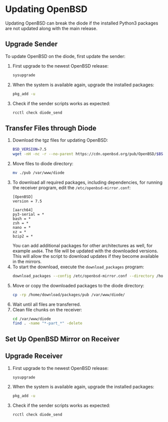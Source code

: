 # Updating OpenBSD

Updating OpenBSD can break the diode if the installed Python3 packages are not updated along with the main release.

## Upgrade Sender

To update OpenBSD on the diode, first update the sender:

1. First upgrade to the newest OpenBSD release:
   ```sh
   sysupgrade
   ```
1. When the system is available again, upgrade the installed packages:
   ```sh
   pkg_add -u
   ```
1. Check if the sender scripts works as expected:
   ```sh
   rcctl check diode_send
   ```

## Transfer Files through Diode

1. Download the tgz files for updating OpenBSD:
   ```sh
   BSD_VERSION=7.5
   wget -nH -nc -r --no-parent https://cdn.openbsd.org/pub/OpenBSD/$BSD_VERSION/arm65/ -R "index.html*" --reject iso,img
   ```
1. Move files to diode directory:
   ```sh
   mv ./pub /var/www/diode
   ```
1. To download all required packages, including dependencies, for running the receiver program, edit the `/etc/openbsd-mirror.conf`:
   ```
   [OpenBSD]
   version = 7.5

   [aarch64]
   py3-serial = *
   bash = *
   zsh = *
   nano = *
   xz = *
   bzip2 = *
   ```
   You can add additional packages for other architectures as well, for example `amd64`. The file will be updated with the downloaded versions. This will allow the script to download updates if they become available in the mirrors.
1. To start the download, execute the `download_packages` program:
   ```sh
   download_packages --config /etc/openbsd-mirror.conf --directory /home/download/packages
   ```
1. Move or copy the downloaded packages to the diode directory:
   ```sh
   cp -rp /home/download/packages/pub /var/www/diode/
   ```
1. Wait until all files are transferred.
1. Clean file chunks on the receiver:
   ```sh
   cd /var/www/diode
   find . -name "*-part_*" -delete
   ```

## Set Up OpenBSD Mirror on Receiver

## Upgrade Receiver
1. First upgrade to the newest OpenBSD release:
   ```sh
   sysupgrade
   ```
1. When the system is available again, upgrade the installed packages:
   ```sh
   pkg_add -u
   ```
1. Check if the sender scripts works as expected:
   ```sh
   rcctl check diode_send
   ```
